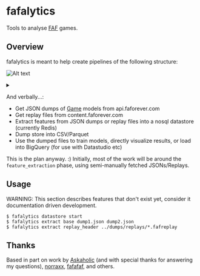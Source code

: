 # fafalytics

Tools to analyse [FAF](http://faforever.com) games.

## Overview

fafalytics is meant to help create pipelines of the following structure:

![Alt text](https://g.gravizo.com/source/overview?https%3A%2F%2Fraw.githubusercontent.com%2Fyaniv-aknin%2Ffafalytics%2Fmaster%2FREADME.md)

<details> 
<summary></summary>
overview
  digraph G {
    fetch_json -> feature_extraction
    fetch_replay -> feature_extraction
    feature_extraction -> dump_parquet
    dump_parquet -> model_training
    dump_parquet -> visualize
    dump_parquet -> load_bigquery
  }
overview
</details>

And verbally...:
 * Get JSON dumps of [Game](https://github.com/FAForever/faf-java-api/blob/28128cca6def4fd4e6fb4fae77cea79d6b1ff926/src/main/java/com/faforever/api/data/domain/Game.java#L38) models from api.faforever.com
 * Get replay files from content.faforever.com
 * Extract features from JSON dumps or replay files into a nosql datastore (currently Redis)
 * Dump store into CSV/Parquet
 * Use the dumped files to train models, directly visualize results, or load into BigQuery (for use with Datastudio etc)

This is the plan anyway. :) Initially, most of the work will be around the `feature_extraction` phase, using semi-manually fetched JSONs/Replays.

## Usage

WARNING: This section describes features that don't exist yet, consider it documentation driven development.

```
$ fafalytics datastore start
$ fafalytics extract base dump1.json dump2.json
$ fafalytics extract replay_header ../dumps/replays/*.fafreplay
```

## Thanks

Based in part on work by [Askaholic](https://github.com/Askaholic) (and with special thanks for answering my questions), [norraxx](https://github.com/norraxx), [fafafaf](https://github.com/fafafaf), and others.

